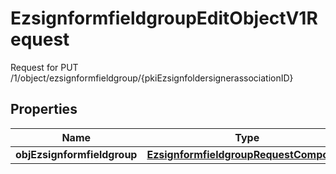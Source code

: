 

# EzsignformfieldgroupEditObjectV1Request

Request for PUT /1/object/ezsignformfieldgroup/{pkiEzsignfoldersignerassociationID}

## Properties

| Name | Type | Description | Notes |
|------------ | ------------- | ------------- | -------------|
|**objEzsignformfieldgroup** | [**EzsignformfieldgroupRequestCompound**](EzsignformfieldgroupRequestCompound.md) |  |  |



